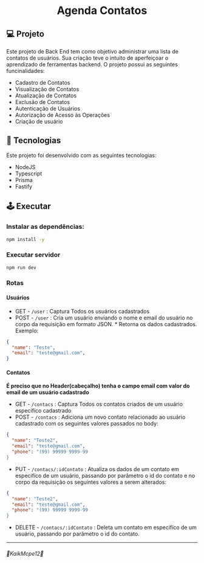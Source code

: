 <h1 align="center"> Agenda Contatos </h1>

## 💻 Projeto

Este projeto de Back End tem como objetivo administrar uma lista de contatos de usuários. Sua criação teve o intuito de aperfeiçoar o aprendizado de ferramentas backend. O projeto possui as seguintes funcinalidades:
 - Cadastro de Contatos
 - Visualização de Contatos
 - Atualização de Contatos
 - Exclusão de Contatos
 - Autenticação de Usuários
 - Autorização de Acesso às Operações
 - Criação de usuário

## 🚀 Tecnologias

Este projeto foi desenvolvido com as seguintes tecnologias:

- NodeJS
- Typescript
- Prisma
- Fastify

## 🕹️ Executar

### Instalar as dependências:
```bash
npm install -y
```

### Executar servidor
```bash
npm run dev
```

### Rotas
#### Usuários
- GET - `/user` : Captura Todos os usuários cadastrados
- POST - `/user` : Cria um usuário enviando o nome e email do usuário no corpo da requisição em formato JSON. * Retorna os dados cadastrados.
Exemplo:
```json
{
  "name": "Teste",
  "email": "teste@gmail.com",
}
```
#### Contatos
**É preciso que no Header(cabeçalho) tenha o campo email com valor do email de um usuário cadastrado**
- GET - `/contacs` : Captura Todos os contatos criados de um usuário especifíco cadastrado
- POST - `/contacs` : Adiciona um novo contato relacionado ao usuário cadastrado com os seguintes valores passados no body:
```json
{
  "name": "Teste2",
  "email": "teste@gmail.com",
  "phone": "(99) 99999 9999-99
}
```
- PUT - `/contacs/:idContato` : Atualiza os dados de um contato em especifíco de um usuário, passando por parâmetro o id do contato e no corpo da requisição os seguintes valores a serem alterados:
```json
{
  "name": "Teste2",
  "email": "teste@gmail.com",
  "phone": "(99) 99999 9999-99
}
```
- DELETE - `/contacs/:idContato` : Deleta um contato em especifíco de um usuário, passando por parâmetro o id do contato.

---
###### 🚀KaikMcpe12🚀